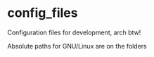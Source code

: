 # config_files
Configuration files for development, arch btw!

Absolute paths for GNU/Linux are on the folders
